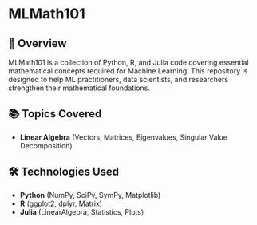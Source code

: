 # MLMath101

## 📌 Overview
MLMath101 is a collection of Python, R, and Julia code covering essential mathematical concepts required for Machine Learning. This repository is designed to help ML practitioners, data scientists, and researchers strengthen their mathematical foundations.

## 📚 Topics Covered
- **Linear Algebra** (Vectors, Matrices, Eigenvalues, Singular Value Decomposition)

## 🛠️ Technologies Used
- **Python** (NumPy, SciPy, SymPy, Matplotlib)
- **R** (ggplot2, dplyr, Matrix)
- **Julia** (LinearAlgebra, Statistics, Plots)
